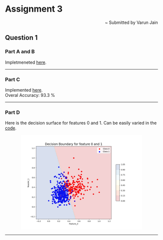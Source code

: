 # Assignment 3

<div align="right">
~ Submitted by Varun Jain
</div>

## Question 1

### Part A and B

Impletmeneted [here](https://github.com/varunjain3/Logistic_Regression/blob/main/Binnary_LR.py).

---

### Part C

Implemented [here](https://github.com/varunjain3/Logistic_Regression/blob/main/question1.py).<br>
Overal Accuracy: 93.3 %

---

### Part D

Here is the decision surface for features 0 and 1. Can be easily varied in the [code](https://github.com/varunjain3/Logistic_Regression/blob/main/question1.py#98).

<p align="center">
  <img width="400" src="figures/Q1_DecisionBoundary.png">
</p>

---
